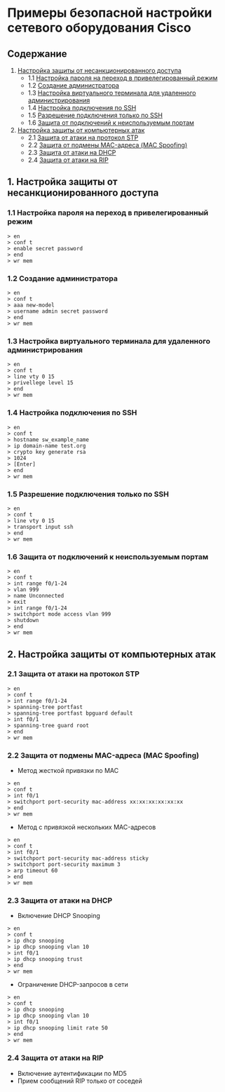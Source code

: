 # Примеры безопасной настройки сетевого оборудования Cisco

## Содержание

   1. [Настройка защиты от несанкционированного доступа](#1-Настройка-защиты-от-несанкционированного-доступа)
      - 1.1 [Настройка пароля на переход в привелегированный режим](#11-Настройка-пароля-на-переход-в-привелегированный-режим)
      - 1.2 [Создание администратора](#12-Создание-администратора)
      - 1.3 [Настройка виртуального терминала для удаленного администрирования](#13-настройка-виртуального-терминала-для-удаленного-администрирования)
      - 1.4 [Настройка подключения по SSH](#14-Настройка-подключения-по-SSH)
      - 1.5 [Разрешение подключения только по SSH](#15-Разрешение-подключения-только-по-SSH)
      - 1.6 [Защита от подключений к неиспользуемым портам](#16-Защита-от-подключений-к-неиспользуемым-портам) 
   2. [Настройка защиты от компьютерных атак](#2-Настройка-защиты-от-компьютерных-атак)
      - 2.1 [Защита от атаки на протокол STP](#21-Защита-от-атаки-на-протокол-STP)
      - 2.2 [Защита от подмены MAC-адреса (MAC Spoofing)](#22-защита-от-подмены-mac-адреса-mac-spoofing)
      - 2.3 [Защита от атаки на DHCP](#23-защита-от-атаки-на-DHCP)
      - 2.4 [Защита от атаки на RIP](#24-защита-от-атаки-на-RIP)

## 1. Настройка защиты от несанкционированного доступа

### 1.1 Настройка пароля на переход в привелегированный режим

```
> en 
> conf t
> enable secret password
> end
> wr mem
```

### 1.2 Создание администратора

```
> en 
> conf t
> aaa new-model
> username admin secret password
> end
> wr mem
```

### 1.3 Настройка виртуального терминала для удаленного администрирования

```
> en 
> conf t
> line vty 0 15
> privellege level 15
> end
> wr mem
```

### 1.4 Настройка подключения по SSH

```
> en 
> conf t
> hostname sw_example_name
> ip domain-name test.org
> crypto key generate rsa
> 1024
> [Enter]
> end
> wr mem
```

### 1.5 Разрешение подключения только по SSH

```
> en 
> conf t
> line vty 0 15 
> transport input ssh
> end
> wr mem
```

### 1.6 Защита от подключений к неиспользуемым портам

```
> en 
> conf t
> int range f0/1-24 
> vlan 999
> name Unconnected
> exit
> int range f0/1-24
> switchport mode access vlan 999
> shutdown
> end
> wr mem
```

## 2. Настройка защиты от компьютерных атак

### 2.1 Защита от атаки на протокол STP

```
> en 
> conf t
> int range f0/1-24 
> spanning-tree portfast
> spanning-tree portfast bpguard default
> int f0/1
> spanning-tree guard root
> end
> wr mem
```

### 2.2 Защита от подмены MAC-адреса (MAC Spoofing)

- Метод жесткой привязки по MAC

```
> en 
> conf t
> int f0/1
> switchport port-security mac-address xx:xx:xx:xx:xx:xx
> end
> wr mem
```

- Метод c привязкой нескольких MAC-адресов

```
> en 
> conf t
> int f0/1
> switchport port-security mac-address sticky
> switchport port-security maximum 3
> arp timeout 60
> end
> wr mem
```

### 2.3 Защита от атаки на DHCP

- Включение DHCP Snooping

```
> en 
> conf t
> ip dhcp snooping
> ip dhcp snooping vlan 10
> int f0/1
> ip dhcp snooping trust
> end
> wr mem
```

- Ограничение DHCP-запросов в сети 

```
> en 
> conf t
> ip dhcp snooping 
> ip dhcp snooping vlan 10
> int f0/1
> ip dhcp snooping limit rate 50
> end
> wr mem
```
### 2.4 Защита от атаки на RIP

- Включение аутентификации по MD5
- Прием сообщений RIP только от соседей

